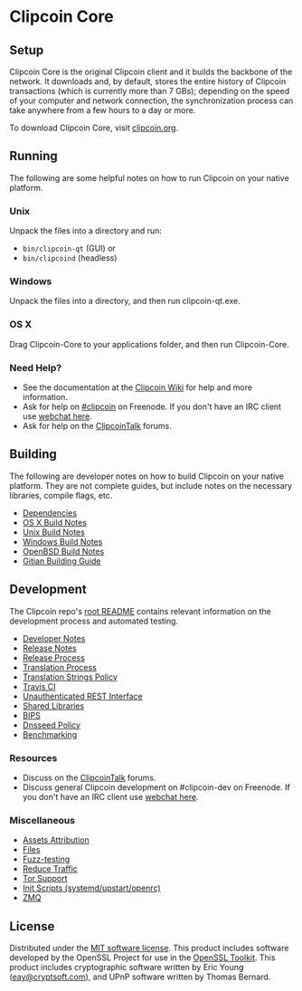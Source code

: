 Clipcoin Core
=============

Setup
---------------------
Clipcoin Core is the original Clipcoin client and it builds the backbone of the network. It downloads and, by default, stores the entire history of Clipcoin transactions (which is currently more than 7 GBs); depending on the speed of your computer and network connection, the synchronization process can take anywhere from a few hours to a day or more.

To download Clipcoin Core, visit [clipcoin.org](https://clipcoin.org).

Running
---------------------
The following are some helpful notes on how to run Clipcoin on your native platform.

### Unix

Unpack the files into a directory and run:

- `bin/clipcoin-qt` (GUI) or
- `bin/clipcoind` (headless)

### Windows

Unpack the files into a directory, and then run clipcoin-qt.exe.

### OS X

Drag Clipcoin-Core to your applications folder, and then run Clipcoin-Core.

### Need Help?

* See the documentation at the [Clipcoin Wiki](https://clipcoin.info/)
for help and more information.
* Ask for help on [#clipcoin](http://webchat.freenode.net?channels=clipcoin) on Freenode. If you don't have an IRC client use [webchat here](http://webchat.freenode.net?channels=clipcoin).
* Ask for help on the [ClipcoinTalk](https://clipcointalk.io/) forums.

Building
---------------------
The following are developer notes on how to build Clipcoin on your native platform. They are not complete guides, but include notes on the necessary libraries, compile flags, etc.

- [Dependencies](dependencies.md)
- [OS X Build Notes](build-osx.md)
- [Unix Build Notes](build-unix.md)
- [Windows Build Notes](build-windows.md)
- [OpenBSD Build Notes](build-openbsd.md)
- [Gitian Building Guide](gitian-building.md)

Development
---------------------
The Clipcoin repo's [root README](/README.md) contains relevant information on the development process and automated testing.

- [Developer Notes](developer-notes.md)
- [Release Notes](release-notes.md)
- [Release Process](release-process.md)
- [Translation Process](translation_process.md)
- [Translation Strings Policy](translation_strings_policy.md)
- [Travis CI](travis-ci.md)
- [Unauthenticated REST Interface](REST-interface.md)
- [Shared Libraries](shared-libraries.md)
- [BIPS](bips.md)
- [Dnsseed Policy](dnsseed-policy.md)
- [Benchmarking](benchmarking.md)

### Resources
* Discuss on the [ClipcoinTalk](https://clipcointalk.io/) forums.
* Discuss general Clipcoin development on #clipcoin-dev on Freenode. If you don't have an IRC client use [webchat here](http://webchat.freenode.net/?channels=clipcoin-dev).

### Miscellaneous
- [Assets Attribution](assets-attribution.md)
- [Files](files.md)
- [Fuzz-testing](fuzzing.md)
- [Reduce Traffic](reduce-traffic.md)
- [Tor Support](tor.md)
- [Init Scripts (systemd/upstart/openrc)](init.md)
- [ZMQ](zmq.md)

License
---------------------
Distributed under the [MIT software license](/COPYING).
This product includes software developed by the OpenSSL Project for use in the [OpenSSL Toolkit](https://www.openssl.org/). This product includes
cryptographic software written by Eric Young ([eay@cryptsoft.com](mailto:eay@cryptsoft.com)), and UPnP software written by Thomas Bernard.
